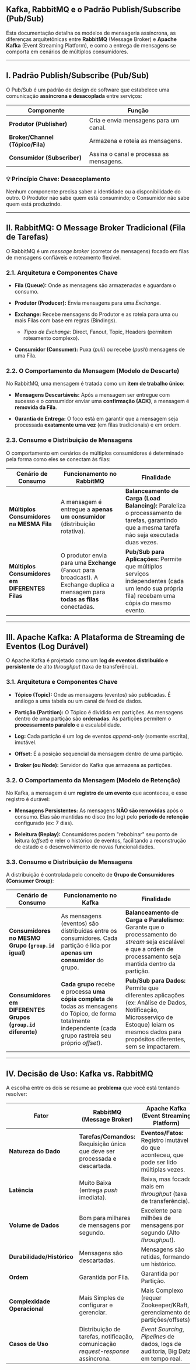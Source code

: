## Kafka, RabbitMQ e o Padrão Publish/Subscribe (Pub/Sub)

Esta documentação detalha os modelos de mensageria assíncrona, as diferenças arquitetônicas entre **RabbitMQ** (Message Broker) e **Apache Kafka** (Event Streaming Platform), e como a entrega de mensagens se comporta em cenários de múltiplos consumidores.

---

## I. Padrão Publish/Subscribe (Pub/Sub)

O Pub/Sub é um padrão de design de software que estabelece uma comunicação **assíncrona e desacoplada** entre serviços:

|**Componente**|**Função**|
|---|---|
|**Produtor (Publisher)**|Cria e envia mensagens para um canal.|
|**Broker/Channel (Tópico/Fila)**|Armazena e roteia as mensagens.|
|**Consumidor (Subscriber)**|Assina o canal e processa as mensagens.|

### 💡 Princípio Chave: Desacoplamento

Nenhum componente precisa saber a identidade ou a disponibilidade do outro. O Produtor não sabe quem está consumindo; o Consumidor não sabe quem está produzindo.

---

## II. RabbitMQ: O Message Broker Tradicional (Fila de Tarefas)

O RabbitMQ é um _message broker_ (corretor de mensagens) focado em filas de mensagens confiáveis e roteamento flexível.

### 2.1. Arquitetura e Componentes Chave

- **Fila (Queue):** Onde as mensagens são armazenadas e aguardam o consumo.
    
- **Produtor (Producer):** Envia mensagens para uma _Exchange_.
    
- **Exchange:** Recebe mensagens do Produtor e as roteia para uma ou mais Filas com base em regras (Bindings).
    
    - _Tipos de Exchange:_ Direct, Fanout, Topic, Headers (permitem roteamento complexo).
        
- **Consumidor (Consumer):** Puxa (_pull_) ou recebe (_push_) mensagens de uma Fila.
    

### 2.2. O Comportamento da Mensagem (Modelo de Descarte)

No RabbitMQ, uma mensagem é tratada como um **item de trabalho único**:

- **Mensagens Descartáveis:** Após a mensagem ser entregue com sucesso e o consumidor enviar uma **confirmação (ACK)**, a mensagem é **removida da Fila**.
    
- **Garantia de Entrega:** O foco está em garantir que a mensagem seja processada **exatamente uma vez** (em filas tradicionais) e em ordem.
    

### 2.3. Consumo e Distribuição de Mensagens

O comportamento em cenários de múltiplos consumidores é determinado pela forma como eles se conectam às filas:

|**Cenário de Consumo**|**Funcionamento no RabbitMQ**|**Finalidade**|
|---|---|---|
|**Múltiplos Consumidores na MESMA Fila**|A mensagem é entregue a **apenas um consumidor** (distribuição rotativa).|**Balanceamento de Carga (Load Balancing):** Paraleliza o processamento de tarefas, garantindo que a mesma tarefa não seja executada duas vezes.|
|**Múltiplos Consumidores em DIFERENTES Filas**|O produtor envia para uma **Exchange** (`Fanout` para broadcast). A Exchange duplica a mensagem para **todas as filas** conectadas.|**Pub/Sub para Aplicações:** Permite que múltiplos serviços independentes (cada um lendo sua própria fila) recebam uma cópia do mesmo evento.|

---

## III. Apache Kafka: A Plataforma de Streaming de Eventos (Log Durável)

O Apache Kafka é projetado como um **log de eventos distribuído e persistente** de alto _throughput_ (taxa de transferência).

### 3.1. Arquitetura e Componentes Chave

- **Tópico (Topic):** Onde as mensagens (eventos) são publicadas. É análogo a uma tabela ou um canal de feed de dados.
    
- **Partição (Partition):** O Tópico é dividido em partições. As mensagens dentro de uma partição são **ordenadas**. As partições permitem o **processamento paralelo** e a escalabilidade.
    
- **Log:** Cada partição é um log de eventos _append-only_ (somente escrita), imutável.
    
- **Offset:** É a posição sequencial da mensagem dentro de uma partição.
    
- **Broker (ou Node):** Servidor do Kafka que armazena as partições.
    

### 3.2. O Comportamento da Mensagem (Modelo de Retenção)

No Kafka, a mensagem é um **registro de um evento** que aconteceu, e esse registro é durável:

- **Mensagens Persistentes:** As mensagens **NÃO são removidas** após o consumo. Elas são mantidas no disco (no log) pelo **período de retenção** configurado (ex: 7 dias).
    
- **Releitura (Replay):** Consumidores podem "rebobinar" seu ponto de leitura (_offset_) e reler o histórico de eventos, facilitando a reconstrução de estado e o desenvolvimento de novas funcionalidades.
    

### 3.3. Consumo e Distribuição de Mensagens

A distribuição é controlada pelo conceito de **Grupo de Consumidores (Consumer Group)**:

|**Cenário de Consumo**|**Funcionamento no Kafka**|**Finalidade**|
|---|---|---|
|**Consumidores no MESMO Grupo (`group.id` igual)**|As mensagens (eventos) são distribuídas entre os consumidores. Cada partição é lida por **apenas um consumidor** do grupo.|**Balanceamento de Carga e Paralelismo:** Garante que o processamento do _stream_ seja escalável e que a ordem de processamento seja mantida dentro da partição.|
|**Consumidores em DIFERENTES Grupos (`group.id` diferente)**|**Cada grupo** recebe e processa **uma cópia completa** de todas as mensagens do Tópico, de forma totalmente independente (cada grupo rastreia seu próprio _offset_).|**Pub/Sub para Dados:** Permite que diferentes aplicações (ex: Análise de Dados, Notificação, Microsserviço de Estoque) leiam os mesmos dados para propósitos diferentes, sem se impactarem.|

---

## IV. Decisão de Uso: Kafka vs. RabbitMQ

A escolha entre os dois se resume ao **problema** que você está tentando resolver:

|**Fator**|**RabbitMQ (Message Broker)**|**Apache Kafka (Event Streaming Platform)**|
|---|---|---|
|**Natureza do Dado**|**Tarefas/Comandos:** Requisição única que deve ser processada e descartada.|**Eventos/Fatos:** Registro imutável do que aconteceu, que pode ser lido múltiplas vezes.|
|**Latência**|Muito Baixa (entrega _push_ imediata).|Baixa, mas focado mais em _throughput_ (taxa de transferência).|
|**Volume de Dados**|Bom para milhares de mensagens por segundo.|Excelente para milhões de mensagens por segundo (Alto _throughput_).|
|**Durabilidade/Histórico**|Mensagens são descartadas.|Mensagens são retidas, formando um histórico.|
|**Ordem**|Garantida por Fila.|Garantida por Partição.|
|**Complexidade Operacional**|Mais Simples de configurar e gerenciar.|Mais Complexo (requer Zookeeper/KRaft, gerenciamento de partições/offsets).|
|**Casos de Uso**|Distribuição de tarefas, notificação, comunicação _request-response_ assíncrona.|_Event Sourcing_, _Pipelines_ de dados, logs de auditoria, Big Data em tempo real.|